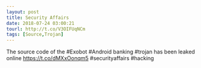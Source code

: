 ```yaml
---
layout: post
title: Security Affairs
date: 2018-07-24 03:00:21
tourl: http://t.co/V3OIFUqNCm
tags: [Source,Trojan]
---
```

The source code of the #Exobot #Android banking #trojan has been leaked online
https://t.co/dMXxOonqm5
#securityaffairs #hacking